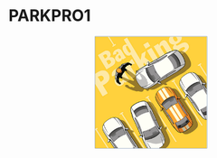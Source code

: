 # PARKPRO1
<div align="center">
  <img src="assets/box-parking.png" alt="My Project Logo" width="200" />
</div>


